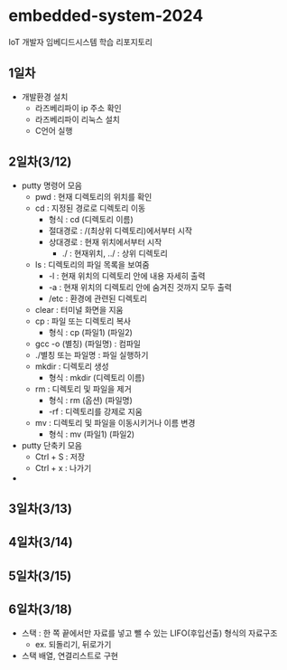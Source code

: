 # embedded-system-2024
IoT 개발자 임베디드시스템 학습 리포지토리

## 1일차
- 개발환경 설치
    - 라즈베리파이 ip 주소 확인
    - 라즈베리파이 리눅스 설치
    - C언어 실행

## 2일차(3/12)
- putty 명령어 모음
    - pwd : 현재 디렉토리의 위치를 확인
    - cd : 지정된 경로로 디렉토리 이동
        - 형식 : cd (디렉토리 이름)
        - 절대경로 : /(최상위 디렉토리)에서부터 시작
        - 상대경로 : 현재 위치에서부터 시작
            - ./ : 현재위치, ../ : 상위 디렉토리
    - ls : 디렉토리의 파일 목록을 보여줌
        - -l : 현재 위치의 디렉토리 안에 내용 자세히 출력
        - -a : 현재 위치의 디렉토리 안에 숨겨진 것까지 모두 출력
        - /etc : 환경에 관련된 디렉토리 
    - clear : 터미널 화면을 지움
    - cp : 파일 또는 디렉토리 복사
        - 형식 : cp (파일1) (파일2) 
    - gcc -o (별칭) (파일명) : 컴파일
    - ./별칭 또는 파일명 : 파일 실행하기
    - mkdir : 디렉토리 생성
        - 형식 : mkdir (디렉토리 이름)
    - rm : 디렉토리 및 파일을 제거
        - 형식 : rm (옵션) (파일명)
        - -rf : 디렉토리를 강제로 지움
    - mv : 디렉토리 및 파일을 이동시키거나 이름 변경
        - 형식 : mv (파일1) (파일2)
- putty 단축키 모음
    - Ctrl + S : 저장
    - Ctrl + x : 나가기
- 

## 3일차(3/13)

## 4일차(3/14)

## 5일차(3/15)

## 6일차(3/18)
- 스택 : 한 쪽 끝에서만 자료를 넣고 뺄 수 있는 LIFO(후입선출) 형식의 자료구조
    - ex. 되돌리기, 뒤로가기
- 스택 배열, 연결리스트로 구현